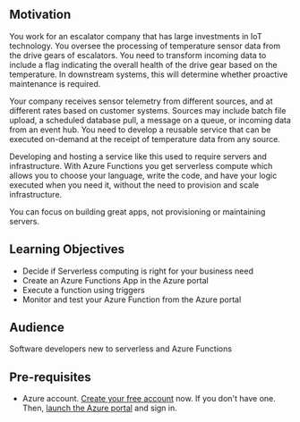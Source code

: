 ## Motivation

You work for an escalator company that has large investments in IoT technology. You oversee the processing of temperature sensor data from the drive gears of escalators. You need to transform incoming data to include a flag indicating the overall health of the drive gear based on the temperature. In downstream systems, this will determine whether proactive maintenance is required.

<!-- --- IMAGE SIMILAR TO https://courses.cit.cornell.edu/arch262/notes/images/13b-escalator05.jpg -->

Your company receives sensor telemetry from different sources, and at different rates based on customer systems. Sources may include batch file upload, a scheduled database pull, a message on a queue, or incoming data from an event hub. You need to develop a reusable service that can be executed on-demand at the receipt of temperature data from any source.

Developing and hosting a service like this used to require servers and infrastructure. With Azure Functions you get serverless compute which allows you to choose your language, write the code, and have your logic executed when you need it, without the need to provision and scale infrastructure.

You can focus on building great apps, not provisioning or maintaining servers.

## Learning Objectives

* Decide if Serverless computing is right for your business need
* Create an Azure Functions App in the Azure portal
* Execute a function using triggers
* Monitor and test your Azure Function from the Azure portal

## Audience

Software developers new to serverless and Azure Functions

## Pre-requisites

* Azure account. [Create your free account](http://azure.microsoft.com/Account/Free) now. If you don't have one. Then, [launch the Azure portal](https://azure.microsoft.com/features/azure-portal/) and sign in.
